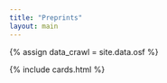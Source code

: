 ```yaml
---
title: "Preprints"
layout: main
---
```


{% assign data_crawl = site.data.osf  %}

{% include cards.html %}


